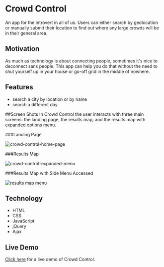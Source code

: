 # Crowd Control

An app for the introvert in all of us. Users can either search by geolocation or manually submit their location to find out where any large crowds will be in their general area. 

## Motivation

As much as technology is about connecting people, sometimes it's nice to deconnect sans people. This app can help you do that without the need to shut yourself up in your house or go-off grid in the middle of nowhere. 

## Features
* search a city by location or by name
* search a different day 

##Screen Shots
In Crowd Control the user interacts with three main screens: the landing page, the results map, and the results map with expanded options menu.

###Landing Page

![crowd-control-home-page](https://user-images.githubusercontent.com/30470040/39723181-e13f2dd6-51f9-11e8-985d-19c0a8fa63e4.png)



###Results Map

![crowd-control-expanded-menu](https://user-images.githubusercontent.com/30470040/39723241-11e1b68e-51fa-11e8-9b69-5b49d199a7bf.png)



###Results Map with Side Menu Accessed

![results map menu](https://raw.githubusercontent.com/cellphone4ET/crowd-control/master/path/to/crowd-control-expanded-menu.png)


## Technology
* HTML
* CSS
* JavaScript
* jQuery
* Ajax

## Live Demo
[Click here](https://cellphone4et.github.io/crowd-control/) for a live demo of Crowd Control.







